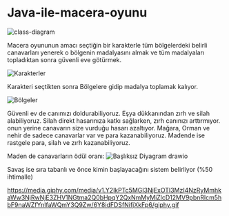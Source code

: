 # Java-ile-macera-oyunu
![class-diagram](https://github.com/OZDOKUR/Java-ile-macera-oyunu/assets/95628525/465baf5c-fa15-446d-a820-bbdcc9078df7)

Macera oyununun amacı seçtiğin bir karakterle tüm bölgelerdeki belirli canavarları yenerek o bölgenin madalyasını almak
ve tüm madalyaları topladıktan sonra güvenli eve götürmek.

![Karakterler](https://github.com/OZDOKUR/Java-ile-macera-oyunu/assets/95628525/7179a0ab-c146-409b-b53c-f2356c77b10f)

Karakteri seçtikten sonra Bölgelere gidip madalya toplamak kalıyor.

![Bölgeler](https://github.com/OZDOKUR/Java-ile-macera-oyunu/assets/95628525/6cd0596b-1a6a-4552-ab09-b7409d88833f)

Güvenli ev de canımızı doldurabiliyoruz.
Eşya dükkanından zırh ve silah alabiliyoruz.
Silah direkt hasarınıza katkı sağlarken, zırh canınızı arttırmıyor. onun yerine canavarın size vurduğu hasarı azaltıyor.
Mağara, Orman ve nehir de sadece canavarlar var ve para kazanabiliyoruz.
Madende ise rastgele para, silah ve zırh kazanabiliyoruz.

Maden de canavarların ödül oranı:
![Başlıksız Diyagram drawio](https://github.com/OZDOKUR/Java-ile-macera-oyunu/assets/95628525/038ab1f3-3876-40f3-bfa4-526d1628a6c7)


Savaş ise sıra tabanlı ve önce kimin başlayacağını sistem belirliyor (%50 ihtimalle)

https://media.giphy.com/media/v1.Y2lkPTc5MGI3NjExOTI3MzI4NzRyMmhkaWw3NjRwNjE3ZHV1NGtma2Q0bHpqY2QxNmMyMiZlcD12MV9pbnRlcm5hbF9naWZfYnlfaWQmY3Q9Zw/6Y8idFDSfNifjXkFp6/giphy.gif 
